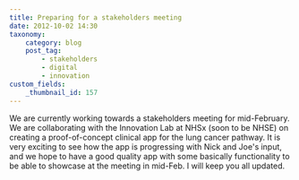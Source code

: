 ```yaml
---
title: Preparing for a stakeholders meeting
date: 2012-10-02 14:30
taxonomy:
    category: blog
    post_tag:
        - stakeholders
        - digital
        - innovation
custom_fields:
    _thumbnail_id: 157
---
```


We are currently working towards a stakeholders meeting for mid-February.  We are collaborating with the Innovation Lab at NHSx (soon to be NHSE) on creating a proof-of-concept clinical app for the lung cancer pathway. It is very exciting to see how the app is progressing with Nick and Joe's input, and we hope to have a good quality app with some basically functionality to be able to showcase at the meeting in mid-Feb. I will keep you all updated.